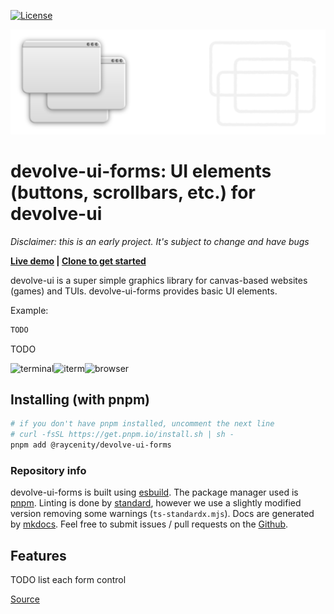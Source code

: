 [![License](https://img.shields.io/badge/License-Apache_2.0-blue.svg)](https://opensource.org/licenses/Apache-2.0)

![logo](https://raw.githubusercontent.com/Jakobeha/devolve-ui-forms/master/docs/assets/logo.svg)

# devolve-ui-forms: UI elements (buttons, scrollbars, etc.) for devolve-ui

*Disclaimer: this is an early project. It's subject to change and have bugs*

**[Live demo](https://jakobeha.github.io/devolve-ui-demos/forms.html) | [Clone to get started](https://github.com/Jakobeha/devolve-ui-demos)**

devolve-ui is a super simple graphics library for canvas-based websites (games) and TUIs. devolve-ui-forms provides basic UI elements.

Example:

```jsx
TODO
```

TODO

<div style="display:flex;overflow-x:scroll">
  <img src="docs/assets/screenshots/terminal.png" alt="terminal" />
  <img src="docs/assets/screenshots/iterm.png" alt="iterm" />
  <img src="docs/assets/screenshots/browser.png" alt="browser" />
</div>

## Installing (with pnpm)

```bash
# if you don't have pnpm installed, uncomment the next line
# curl -fsSL https://get.pnpm.io/install.sh | sh -
pnpm add @raycenity/devolve-ui-forms
```

### Repository info

devolve-ui-forms is built using [esbuild](https://esbuild.org/). The package manager used is [pnpm](https://pnpm.io/). Linting is done by [standard](https://standardjs.com/), however we use a slightly modified version removing some warnings (`ts-standardx.mjs`). Docs are generated by [mkdocs](https://mkdocs.org). Feel free to submit issues / pull requests on the [Github](https://github.com/Jakobeha/devolve-ui-forms).

## Features

TODO list each form control

[Source](https://github.com/Jakobeha/devolve-ui-forms)
